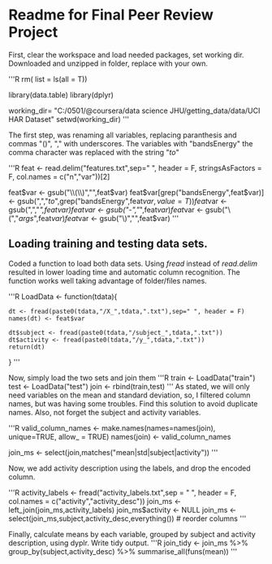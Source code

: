 # Readme for Final Peer Review Project

First, clear the workspace and load needed packages, set working dir. Downloaded and unzipped in folder, replace with your own.

'''R
rm( list = ls(all = T))

library(data.table)
library(dplyr)

working_dir= "C:/0501/@coursera/data science JHU/getting_data/data/UCI HAR Dataset"
setwd(working_dir)
'''

The first step, was renaming all variables, replacing paranthesis and commas "()", "," with underscores. The variables with "bandsEnergy" the comma character was replaced with the string "_to_"

'''R
feat <- read.delim("features.txt",sep=" ", header = F, stringsAsFactors = F,
                   col.names = c("n","var"))[2]

feat$var <- gsub("\\(\\)","",feat$var)
feat$var[grep("bandsEnergy",feat$var)] <-
    gsub(",","_to_",grep("bandsEnergy",feat$var, value = T))
feat$var <- gsub(",","_",feat$var)
feat$var <- gsub("-","_",feat$var)
feat$var <- gsub("\\(","_args_",feat$var)
feat$var <- gsub("\\)","",feat$var)
'''

## Loading training and testing data sets.

Coded a function to load both data sets. Using _fread_ instead of _read.delim_ resulted in lower loading time and automatic column recognition. The function works well taking advantage of folder/files names.

'''R
LoadData <- function(tdata){

    dt <- fread(paste0(tdata,"/X_",tdata,".txt"),sep=" ", header = F)
    names(dt) <- feat$var
    
    dt$subject <- fread(paste0(tdata,"/subject_",tdata,".txt"))
    dt$activity <- fread(paste0(tdata,"/y_",tdata,".txt"))
    return(dt)
}
'''

Now, simply load the two sets and join them
'''R
train <- LoadData("train")
test <- LoadData("test")
join <- rbind(train,test)
'''
As stated, we will only need variables on the mean and standard deviation, so, I filtered column names, but was having some troubles. Find this solution to avoid duplicate names. Also, not forget the subject and activity variables.

'''R
valid_column_names <- make.names(names=names(join), unique=TRUE, allow_ = TRUE)
names(join) <- valid_column_names

join_ms <- select(join,matches("mean|std|subject|activity"))
'''

Now, we add activity description using the labels, and drop the encoded column.

'''R
activity_labels <- fread("activity_labels.txt",sep = " ", header = F, col.names = c("activity","activity_desc"))
join_ms <- left_join(join_ms,activity_labels)
join_ms$activity <- NULL
join_ms <- select(join_ms,subject,activity_desc,everything())  # reorder columns
'''

Finally, calculate means by each variable, grouped by subject and activity description, using dyplr. Write tidy output.
'''R
join_tidy <- join_ms %>% group_by(subject,activity_desc) %>% summarise_all(funs(mean))
'''
